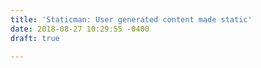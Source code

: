```yaml
---
title: 'Staticman: User generated content made static'
date: 2018-08-27 10:29:55 -0400
draft: true

---
```


